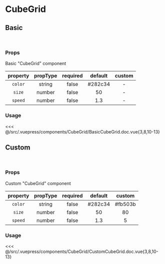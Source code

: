 # CubeGrid

## **Basic**

<br>
<client-only>
<CubeGrid />
</client-only>

### Props

Basic "CubeGrid" component

| property | propType | required | default | custom |
| :------: | :------: | :------: | :-----: | :----: |
| `color`  |  string  |  false   | #282c34 |   -    |
|  `size`  |  number  |  false   |   50    |   -    |
| `speed`  |  number  |  false   |   1.3   |   -    |

### Usage

<<< @/src/.vuepress/components/CubeGrid/BasicCubeGrid.doc.vue{3,8,10-13}

## **Custom**

<br>
<client-only>
<CubeGrid color="#fb503b" :size="80" :speed="5" />
</client-only>

### Props

Custom "CubeGrid" component

| property | propType | required | default | custom  |
| :------: | :------: | :------: | :-----: | :-----: |
| `color`  |  string  |  false   | #282c34 | #fb503b |
|  `size`  |  number  |  false   |   50    |   80    |
| `speed`  |  number  |  false   |   1.3   |    5    |

### Usage

<<< @/src/.vuepress/components/CubeGrid/CustomCubeGrid.doc.vue{3,8,10-13}
